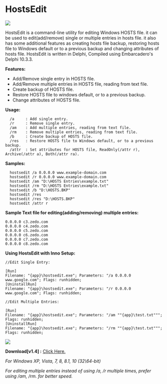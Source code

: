 



# HostsEdit

<img align="center" src="https://i.imgur.com/yW6WR9S.png">

HostsEdit is a command-line utility for editing Windows HOSTS file. it can be used to edit(add/remove) single or multiple entries in hosts file. it also has some additional features as creating hosts file backup, restoring hosts file to Windows default or to a previous backup and changing attributes of hosts file. HostsEdit is written in Delphi, Compiled using Embarcadero's Delphi 10.3.3.

**Features:**

 - Add/Remove single entry in HOSTS file.
 - Add/Remove multiple entries in HOSTS file, reading from text file.
 - Create backup of HOSTS file.
 - Restore HOSTS file to windows default, or to a previous backup.
 - Change attributes of HOSTS file.

**Usage:**
```
  /a     : Add single entry.
  /r     : Remove single entry.
  /am    : Add multiple entries, reading from text file.
  /rm    : Remove multiple entries, reading from text file.
  /b     : Create backup of HOSTS file.
  /res   : Restore HOSTS file to Windows default, or to a previous backup.
  /attr  : Set attributes for HOSTS file, ReadOnly(/attr r), Archive(/attr a), Both(/attr ra).
```
**Samples:**
```
  hostsedit /a 0.0.0.0 www.example-domain.com
  hostsedit /r 0.0.0.0 www.example-domain.com
  hostsedit /am "D:\HOSTS Entries\example.txt"
  hostsedit /rm "D:\HOSTS Entries\example.txt"
  hostsedit /b "D:\HOSTS.BKP"
  hostsedit /res
  hostsedit /res "D:\HOSTS.BKP"
  hostsedit /attr r
```
**Sample Text file for editing(adding/removing) multiple entries:**
```
0.0.0.0 c3.zedo.com
0.0.0.0 c4.zedo.com
0.0.0.0 c5.zedo.com
0.0.0.0 c6.zedo.com
0.0.0.0 c7.zedo.com
0.0.0.0 c8.zedo.com
```
**Using HostsEdit with Inno Setup:**
```
//Edit Single Entry:

[Run]
Filename: "{app}\hostsedit.exe"; Parameters: "/a 0.0.0.0 www.google.com"; Flags: runhidden;
[UninstallRun]
Filename: "{app}\hostsedit.exe"; Parameters: "/r 0.0.0.0 www.google.com"; Flags: runhidden;

//Edit Multiple Entries:

[Run]
Filename: "{app}\hostsedit.exe"; Parameters: "/am ""{app}\test.txt"""; Flags: runhidden;
[UninstallRun]
Filename: "{app}\hostsedit.exe"; Parameters: "/rm ""{app}\test.txt"""; Flags: runhidden;
```

<img align="center" src="https://i.imgur.com/2ILGhIH.png">




**Download[v1.4] :**  <a href="https://github.com/OnlyDeLtA/HostsEdit/files/4159679/hostsedit.zip">Click Here.</a>

*For Windows XP, Vista, 7, 8, 8.1, 10 (32\64-bit)*

*For editing multiple entries instead of using /a, /r multiple times, prefer using /am, /rm. for better speed.*